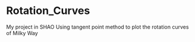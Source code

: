 # Rotation_Curves
My project in SHAO
Using tangent point method to plot the rotation curves of Milky Way
